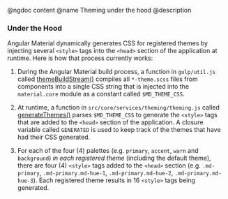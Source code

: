 @ngdoc content
@name Theming under the hood
@description

### Under the Hood

Angular Material dynamically generates CSS for registered themes by injecting several
`<style>` tags into the `<head>` section of the application at runtime. Here is how
that process currently works:

1. During the Angular Material build process, a function in `gulp/util.js` called
[themeBuildStream()](https://github.com/angular/material/blob/master/gulp/util.js#L187)
compiles all `*-theme.scss` files from components into a single CSS string that is
injected into the `material.core` module as a constant called `$MD_THEME_CSS`.

1. At runtime, a function in `src/core/services/theming/theming.js` called
[generateThemes()](https://github.com/angular/material/blob/master/src/core/services/theming/theming.js#L450)
parses `$MD_THEME_CSS` to generate the `<style>` tags that are added to the `<head>`
section of the application. A closure variable called `GENERATED` is used to keep track
of the themes that have had their CSS generated.

1. For each of the four (4) palettes (e.g. `primary`, `accent`, `warn` and `background`)
*in each registered theme* (including the default theme), there are four (4) `<style>`
tags added to the `<head>` section (e.g. `.md-primary`, `.md-primary.md-hue-1`,
`.md-primary.md-hue-2`, `.md-primary.md-hue-3`). Each registered theme
results in 16 `<style>` tags being generated. 
